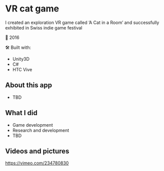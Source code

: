 # VR cat game
I created an exploration VR game called ’A Cat in a Room’ and successfully exhibited in Swiss indie game festival

📅 2016

🛠 Built with:
* Unity3D
* C#
* HTC Vive


## About this app
* TBD

## What I did
* Game development
* Research and development
* TBD

## Videos and pictures
https://vimeo.com/234780830


